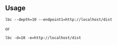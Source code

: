 ## Usage

`lbc --depth=10 --endpoint1=http://localhost/dist`

or

`lbc -d=10 -e=http://localhost/dist`